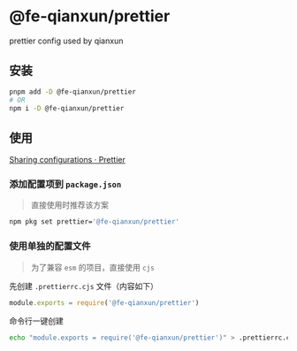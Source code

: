 # @fe-qianxun/prettier

prettier config used by qianxun

## 安装

```sh
pnpm add -D @fe-qianxun/prettier
# OR
npm i -D @fe-qianxun/prettier
```

## 使用

[Sharing configurations · Prettier](https://prettier.io/docs/en/configuration.html#sharing-configurations)

### 添加配置项到 `package.json`

> 直接使用时推荐该方案

```sh
npm pkg set prettier='@fe-qianxun/prettier'
```

### 使用单独的配置文件

> 为了兼容 `esm` 的项目，直接使用 `cjs`

先创建 `.prettierrc.cjs` 文件（内容如下）

```js
module.exports = require('@fe-qianxun/prettier')
```

命令行一键创建

```sh
echo "module.exports = require('@fe-qianxun/prettier')" > .prettierrc.cjs
```
